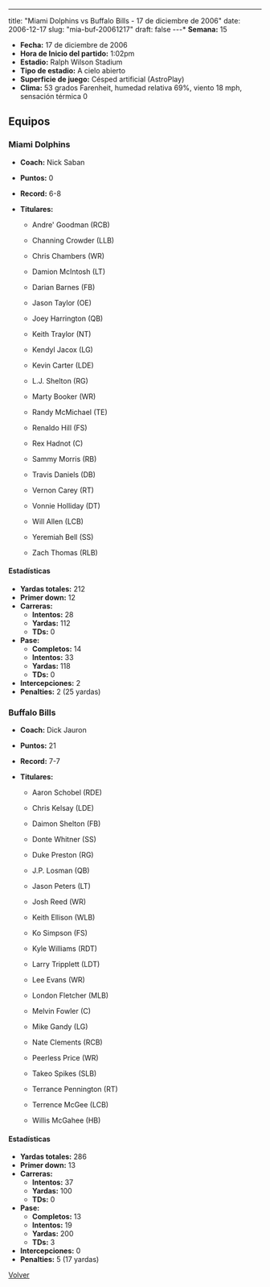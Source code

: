 ---
title: "Miami Dolphins vs Buffalo Bills - 17 de diciembre de 2006"
date: 2006-12-17
slug: "mia-buf-20061217"
draft: false
---* **Semana:** 15
* **Fecha:** 17 de diciembre de 2006
* **Hora de Inicio del partido:** 1:02pm
* **Estadio:** Ralph Wilson Stadium
* **Tipo de estadio:** A cielo abierto
* **Superficie de juego:** Césped artificial (AstroPlay)
* **Clima:** 53 grados Farenheit, humedad relativa 69%, viento 18 mph, sensación térmica 0

## Equipos


### Miami Dolphins
* **Coach:** Nick Saban
* **Puntos:** 0
* **Record:** 6-8
* **Titulares:** 

  * Andre' Goodman (RCB) 

  * Channing Crowder (LLB) 

  * Chris Chambers (WR) 

  * Damion McIntosh (LT) 

  * Darian Barnes (FB) 

  * Jason Taylor (OE) 

  * Joey Harrington (QB) 

  * Keith Traylor (NT) 

  * Kendyl Jacox (LG) 

  * Kevin Carter (LDE) 

  * L.J. Shelton (RG) 

  * Marty Booker (WR) 

  * Randy McMichael (TE) 

  * Renaldo Hill (FS) 

  * Rex Hadnot (C) 

  * Sammy Morris (RB) 

  * Travis Daniels (DB) 

  * Vernon Carey (RT) 

  * Vonnie Holliday (DT) 

  * Will Allen (LCB) 

  * Yeremiah Bell (SS) 

  * Zach Thomas (RLB) 

#### Estadísticas
* **Yardas totales:** 212
* **Primer down:** 12
* **Carreras:**
  * **Intentos:** 28
  * **Yardas:** 112
  * **TDs:** 0
* **Pase:**
  * **Completos:** 14
  * **Intentos:** 33
  * **Yardas:** 118
  * **TDs:** 0
* **Intercepciones:** 2
* **Penalties:** 2 (25 yardas)

### Buffalo Bills
* **Coach:** Dick Jauron
* **Puntos:** 21
* **Record:** 7-7
* **Titulares:** 

  * Aaron Schobel (RDE) 

  * Chris Kelsay (LDE) 

  * Daimon Shelton (FB) 

  * Donte Whitner (SS) 

  * Duke Preston (RG) 

  * J.P. Losman (QB) 

  * Jason Peters (LT) 

  * Josh Reed (WR) 

  * Keith Ellison (WLB) 

  * Ko Simpson (FS) 

  * Kyle Williams (RDT) 

  * Larry Tripplett (LDT) 

  * Lee Evans (WR) 

  * London Fletcher (MLB) 

  * Melvin Fowler (C) 

  * Mike Gandy (LG) 

  * Nate Clements (RCB) 

  * Peerless Price (WR) 

  * Takeo Spikes (SLB) 

  * Terrance Pennington (RT) 

  * Terrence McGee (LCB) 

  * Willis McGahee (HB) 

#### Estadísticas
* **Yardas totales:** 286
* **Primer down:** 13
* **Carreras:**
  * **Intentos:** 37
  * **Yardas:** 100
  * **TDs:** 0
* **Pase:**
  * **Completos:** 13
  * **Intentos:** 19
  * **Yardas:** 200
  * **TDs:** 3
* **Intercepciones:** 0
* **Penalties:** 5 (17 yardas)


[Volver](/historia/2006)
